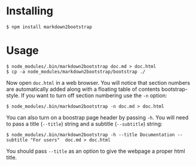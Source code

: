 # Installing

	$ npm install markdown2bootstrap

# Usage

	$ node_modules/.bin/markdown2bootstrap doc.md > doc.html
	$ cp -a node_modules/markdown2bootstrap/bootstrap ./

Now open `doc.html` in a web browser. You will notice that section numbers are automatically added along with a floating table of contents bootstrap-style. If you want to turn off section numbering use the `-n` option:

	$ node_modules/.bin/markdown2bootstrap -n doc.md > doc.html

You can also turn on a boostrap page header by passing `-h`. You will need to pass a title (`--title`) string and a subtitle (`--subtitle`) string:

	$ node_modules/.bin/markdown2bootstrap -h --title Documentation --subtitle "For users"  doc.md > doc.html

You should pass `--title` as an option to give the webpage a proper html title.
